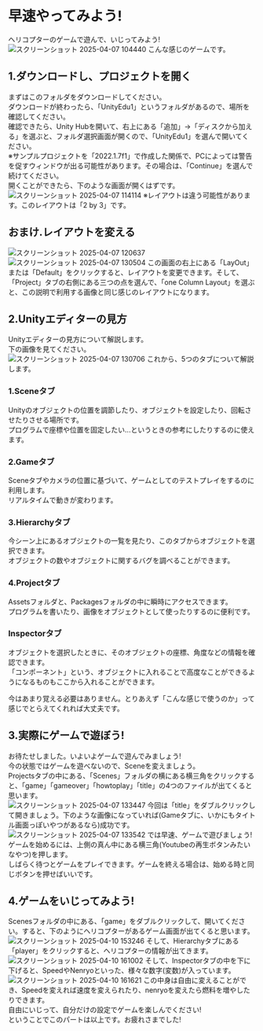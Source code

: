 # 早速やってみよう! 
ヘリコプターのゲームで遊んで、いじってみよう!
![スクリーンショット 2025-04-07 104440](https://github.com/user-attachments/assets/253beedf-73c3-423d-a2e9-c30575eb5542)
こんな感じのゲームです。

## 1.ダウンロードし、プロジェクトを開く
まずはこのフォルダをダウンロードしてください。  
ダウンロードが終わったら、「UnityEdu1」というフォルダがあるので、場所を確認してください。  
確認できたら、Unity Hubを開いて、右上にある「追加」→「ディスクから加える」を選ぶと、フォルダ選択画面が開くので、「UnityEdu1」を選んで開いてください。  
※サンプルプロジェクトを「2022.1.7f1」で作成した関係で、PCによっては警告を促すウィンドウが出る可能性があります。その場合は、「Continue」を選んで続けてください。  
開くことができたら、下のような画面が開くはずです。
![スクリーンショット 2025-04-07 114114](https://github.com/user-attachments/assets/53fd4df8-ea05-449f-ac53-d10874049901)
※レイアウトは違う可能性があります。このレイアウトは「2 by 3」です。
## おまけ.レイアウトを変える
![スクリーンショット 2025-04-07 120637](https://github.com/user-attachments/assets/33fab1b0-b2b3-4089-be43-47aa4ef70335)
![スクリーンショット 2025-04-07 130504](https://github.com/user-attachments/assets/97a20d10-f580-4cc6-b1de-55cf95eafa96)
この画面の右上にある「LayOut」または「Default」をクリックすると、レイアウトを変更できます。そして、「Project」タブの右側にある三つの点を選んで、「one Column Layout」を選ぶと、この説明で利用する画像と同じ感じのレイアウトになります。

## 2.Unityエディターの見方
Unityエディターの見方について解説します。  
下の画像を見てください。  
![スクリーンショット 2025-04-07 130706](https://github.com/user-attachments/assets/4e911e06-a5c7-4ac1-8456-a734486a83aa)
これから、5つのタブについて解説します。
### 1.Sceneタブ
Unityのオブジェクトの位置を調節したり、オブジェクトを設定したり、回転させたりさせる場所です。  
プログラムで座標や位置を固定したい...というときの参考にしたりするのに使えます。
### 2.Gameタブ
Sceneタブやカメラの位置に基づいて、ゲームとしてのテストプレイをするのに利用します。  
リアルタイムで動きが変わります。
### 3.Hierarchyタブ
今シーン上にあるオブジェクトの一覧を見たり、このタブからオブジェクトを選択できます。  
オブジェクトの数やオブジェクトに関するバグを調べることができます。
### 4.Projectタブ
Assetsフォルダと、Packagesフォルダの中に瞬時にアクセスできます。  
プログラムを書いたり、画像をオブジェクトとして使ったりするのに便利です。
### Inspectorタブ
オブジェクトを選択したときに、そのオブジェクトの座標、角度などの情報を確認できます。  
「コンポーネント」という、オブジェクトに入れることで高度なことができるようになるものもここから入れることができます。  

今はあまり覚える必要はありません。とりあえず「こんな感じで使うのか」って感じでとらえてくれれば大丈夫です。

## 3.実際にゲームで遊ぼう!
お待たせしました。いよいよゲームで遊んでみましょう!  
今の状態ではゲームを遊べないので、Sceneを変えましょう。  
Projectsタブの中にある、「Scenes」フォルダの横にある横三角をクリックすると、「game」「gameover」「howtoplay」「title」の4つのファイルが出てくると思います。  
![スクリーンショット 2025-04-07 133447](https://github.com/user-attachments/assets/b8005d58-b8ef-4fad-90fe-251fbcd610bb)
今回は「title」をダブルクリックして開きましょう。下のような画像になっていれば(Gameタブに、いかにもタイトル画面っぽいやつがあるなら)成功です。  
![スクリーンショット 2025-04-07 133542](https://github.com/user-attachments/assets/eb46cd41-defb-414a-9fe5-76cd06785c9c)
では早速、ゲームで遊びましょう!　ゲームを始めるには、上側の真ん中にある横三角(Youtubeの再生ボタンみたいなやつ)を押します。  
しばらく待つとゲームをプレイできます。ゲームを終える場合は、始める時と同じボタンを押せばいいです。  

## 4.ゲームをいじってみよう!
Scenesフォルダの中にある、「game」をダブルクリックして、開いてください。すると、下のようにヘリコプターがあるゲーム画面が出てくると思います。  
![スクリーンショット 2025-04-10 153246](https://github.com/user-attachments/assets/c6a1d249-9ada-468a-a902-db54941f6e3d)
そして、Hierarchyタブにある「player」をクリックすると、ヘリコプターの情報が出てきます。  
![スクリーンショット 2025-04-10 161002](https://github.com/user-attachments/assets/98615df7-547d-48dd-8eb5-29dc0977cccf)
そして、Inspectorタブの中を下に下げると、SpeedやNenryoといった、様々な数字(変数)が入っています。
![スクリーンショット 2025-04-10 161621](https://github.com/user-attachments/assets/147e2749-fa86-4ee1-b684-53c27e8e91ed)
 この中身は自由に変えることができ、Speedを変えれば速度を変えられたり、nenryoを変えたら燃料を増やしたりできます。  
 自由にいじって、自分だけの設定でゲームを楽しんでください!  
 ということでこのパートは以上です。お疲れさまでした!
